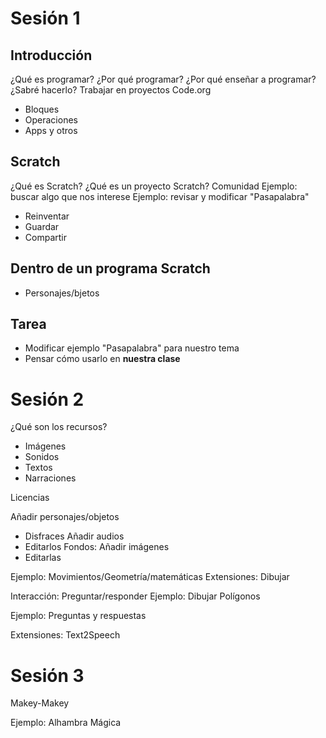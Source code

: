 # Sesión 1
## Introducción
¿Qué es programar?
¿Por qué programar?
¿Por qué enseñar a programar?
¿Sabré hacerlo?
Trabajar en proyectos
Code.org
* Bloques
* Operaciones
* Apps y otros
## Scratch
¿Qué es Scratch?
¿Qué es un proyecto Scratch?
Comunidad
Ejemplo: buscar algo que nos interese
Ejemplo: revisar y modificar "Pasapalabra"
* Reinventar
* Guardar
* Compartir
## Dentro de un programa Scratch
* Personajes/bjetos
## Tarea
* Modificar ejemplo "Pasapalabra" para nuestro tema
* Pensar cómo usarlo en **nuestra clase**

# Sesión 2

¿Qué son los recursos?
* Imágenes
* Sonidos
* Textos
* Narraciones

Licencias

Añadir personajes/objetos
* Disfraces
Añadir audios
* Editarlos
Fondos: Añadir imágenes
* Editarlas

Ejemplo: Movimientos/Geometría/matemáticas
Extensiones: Dibujar

Interacción: Preguntar/responder
Ejemplo: Dibujar Polígonos

Ejemplo: Preguntas y respuestas

Extensiones: Text2Speech

# Sesión 3

Makey-Makey

Ejemplo: Alhambra Mágica

